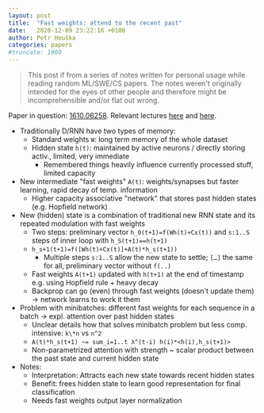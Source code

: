 ```yaml
---
layout: post
title:  "Fast weights: attend to the recent past"
date:   2020-12-09 23:22:16 +0100
author: Petr Houška
categories: papers
#truncate: 1900
---	
```


> This post if from a series of notes written for personal usage while reading random ML/SWE/CS papers. The notes weren't originally intended for the eyes of other people and therefore might be incomprehensible and/or flat out wrong.

Paper in question: [1610.06258](https://arxiv.org/abs/1610.06258). Relevant lectures [here](https://www.youtube.com/watch?v=Hd20zGKAdoI) and [here](https://syncedreview.com/2017/02/08/geoffrey-hinton-using-fast-weights-to-store-temporary-memories).

- Traditionally D/RNN have two types of memory:
	- Standard weights `W`: long term memory of the whole dataset
	- Hidden state `h(t)`: maintained by active neurons / directly storing activ., limited, very immediate
		- Remembered things heavily influence currently processed stuff, limited capacity
- New intermediate "fast weights" `A(t)`: weights/synapses but faster learning, rapid decay of temp. information
	- Higher capacity associative "network" that stores past hidden states (e.g. Hopfield network)
- New (hidden) state is a combination of traditional new RNN state and its repeated modulation with fast weights
	- Two steps: preliminary vector `h_0(t+1)=f(Wh(t)+Cx(t))` and `s:1..S` steps of inner loop with `h_S(t+1)==h(t+1)`
	- `h_s+1(t+1)=f([Wh(t)+Cx(t)]+A(t)*h_s(t+1))`
		- Multiple steps `s:1..S` allow the new state to settle; `[…]` the same for all, preliminary vector without `f(..)`
	- Fast weights `A(t+1)` updated with `h(t+1)` at the end of timestamp e.g. using Hopfield rule + heavy decay
	- Backprop can go (even) through fast weights  (doesn't update them) -> network learns to work it them
- Problem with minibatches: different fast weights for each sequence in a batch -> expl. attention over past hidden states
	- Unclear details how that solves minibatch problem but less comp. intensive: `k\*n` vs `n^2`
	- `A(t)*h_s(t+1) ~= sum_i=1..t λ^(t-i) h(i)*<h(i),h_s(t+1)> `
	- Non-parametrized attention with strength ~  scalar product between the past state and current hidden state
- Notes:
	- Interpretation: Attracts each new state towards recent hidden states
	- Benefit: frees hidden state to learn good representation for final classification
    - Needs fast weights output layer normalization 

